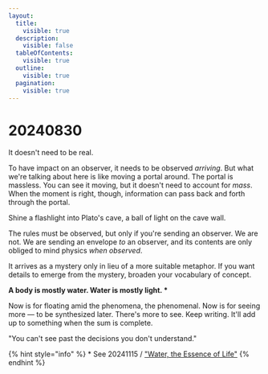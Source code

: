 ```yaml
---
layout:
  title:
    visible: true
  description:
    visible: false
  tableOfContents:
    visible: true
  outline:
    visible: true
  pagination:
    visible: true
---
```


# 20240830

It doesn't need to be real.

To have impact on an observer, it needs to be observed _arriving_. But what we're talking about here is like moving a portal around. The portal is massless. You can see it moving, but it doesn't need to account for _mass_. When the moment is right, though, information can pass back and forth through the portal.

Shine a flashlight into Plato's cave, a ball of light on the cave wall.

The rules must be observed, but only if you're sending an observer. We are not. We are sending an envelope _to_ an observer, and its contents are only obliged to mind physics _when observed_.

It arrives as a mystery only in lieu of a more suitable metaphor. If you want details to emerge from the mystery, broaden your vocabulary of concept.

**A body is mostly water. Water is mostly light. \***

Now is for floating amid the phenomena, the phenomenal. Now is for seeing more — to be synthesized later. There's more to see. Keep writing. It'll add up to something when the sum is complete.

"You can't see past the decisions you don't understand."

{% hint style="info" %}
\* See 20241115 / ["Water, the Essence of Life"](../11/15/water-the-essence-of-life.md)
{% endhint %}

